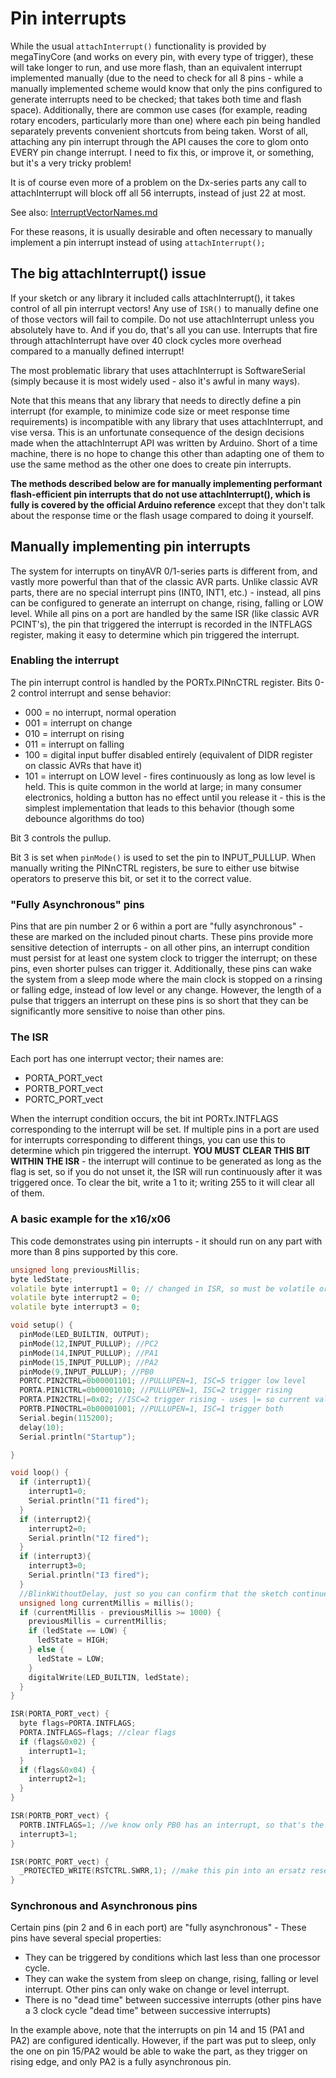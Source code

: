 # Pin interrupts
While the usual `attachInterrupt()` functionality is provided by megaTinyCore (and works on every pin, with every type of trigger), these will take longer to run, and use more flash, than an equivalent interrupt implemented manually (due to the need to check for all 8 pins - while a manually implemented scheme would know that only the pins configured to generate interrupts need to be checked; that takes both time and flash space). Additionally, there are common use cases (for example, reading rotary encoders, particularly more than one) where each pin being handled separately prevents convenient shortcuts from being taken. Worst of all, attaching any pin interrupt through the API causes the core to glom onto EVERY pin change interrupt. I need to fix this, or improve it, or something, but it's a very tricky problem!

It is of course even more of a problem on the Dx-series parts any call to attachInterrupt will block off all 56 interrupts, instead of just 22 at most.

See also: [InterruptVectorNames.md](InterruptVectorNames.md)

For these reasons, it is usually desirable and often necessary to manually implement a pin interrupt instead of using `attachInterrupt();`

## The big attachInterrupt() issue
If your sketch or any library it included calls attachInterrupt(), it takes control of all pin interrupt vectors! Any use of `ISR()` to manually define one of those vectors will fail to compile. Do not use attachInterrupt unless you absolutely have to. And if you do, that's all you can use. Interrupts that fire through attachInterrupt have over 40 clock cycles more overhead compared to a manually defined interrupt!

The most problematic library that uses attachInterrupt is SoftwareSerial (simply because it is most widely used - also it's awful in many ways).

Note that this means that any library that needs to directly define a pin interrupt (for example, to minimize code size or meet response time requirements) is incompatible with any library that uses attachInterrupt, and vise versa. This is an unfortunate consequence of the design decisions made when the attachInterrupt API was written by Arduino. Short of a time machine, there is no hope to change this other than adapting one of them to use the same method as the other one does to create pin interrupts.

**The methods described below are for manually implementing performant flash-efficient pin interrupts that do not use attachInterrupt(), which is fully is covered by the official Arduino reference** except that they don't talk about the response time or the flash usage compared to doing it yourself.

## Manually implementing pin interrupts
The system for interrupts on tinyAVR 0/1-series parts is different from, and vastly more powerful than that of the classic AVR parts. Unlike classic AVR parts, there are no special interrupt pins (INT0, INT1, etc.) - instead, all pins can be configured to generate an interrupt on change, rising, falling or LOW level. While all pins on a port are handled by the same ISR (like classic AVR PCINT's), the pin that triggered the interrupt is recorded in the INTFLAGS register, making it easy to determine which pin triggered the interrupt.

### Enabling the interrupt
The pin interrupt control is handled by the PORTx.PINnCTRL register.
Bits 0-2 control interrupt and sense behavior:

* 000 = no interrupt, normal operation
* 001 = interrupt on change
* 010 = interrupt on rising
* 011 = interrupt on falling
* 100 = digital input buffer disabled entirely (equivalent of DIDR register on classic AVRs that have it)
* 101 = interrupt on LOW level - fires continuously as long as low level is held. This is quite common in the world at large; in many consumer electronics, holding a button has no effect until you release it - this is the simplest implementation that leads to this behavior (though some debounce algorithms do too)

Bit 3 controls the pullup.

Bit 3 is set when `pinMode()` is used to set the pin to INPUT_PULLUP. When manually writing the PINnCTRL registers, be sure to either use bitwise operators to preserve this bit, or set it to the correct value.

### "Fully Asynchronous" pins
Pins that are pin number 2 or 6 within a port are "fully asynchronous" - these are marked on the included pinout charts. These pins provide more sensitive detection of interrupts - on all other pins, an interrupt condition must persist for at least one system clock to trigger the interrupt; on these pins, even shorter pulses can trigger it. Additionally, these pins can wake the system from a sleep mode where the main clock is stopped on a rinsing or falling edge, instead of low level or any change. However, the length of a pulse that triggers an interrupt on these pins is so short that they can be significantly more sensitive to noise than other pins.

### The ISR
Each port has one interrupt vector; their names are:

* PORTA_PORT_vect
* PORTB_PORT_vect
* PORTC_PORT_vect

When the interrupt condition occurs, the bit int PORTx.INTFLAGS corresponding to the interrupt will be set. If multiple pins in a port are used for interrupts corresponding to different things, you can use this to determine which pin triggered the interrupt. **YOU MUST CLEAR THIS BIT WITHIN THE ISR** - the interrupt will continue to be generated as long as the flag is set, so if you do not unset it, the ISR will run continuously after it was triggered once. To clear the bit, write a 1 to it; writing 255 to it will clear all of them.

### A basic example for the x16/x06
This code demonstrates using pin interrupts - it should run on any part with more than 8 pins supported by this core.
```cpp
unsigned long previousMillis;
byte ledState;
volatile byte interrupt1 = 0; // changed in ISR, so must be volatile or compiker will optimize it away.
volatile byte interrupt2 = 0;
volatile byte interrupt3 = 0;

void setup() {
  pinMode(LED_BUILTIN, OUTPUT);
  pinMode(12,INPUT_PULLUP); //PC2
  pinMode(14,INPUT_PULLUP); //PA1
  pinMode(15,INPUT_PULLUP); //PA2
  pinMode(9,INPUT_PULLUP); //PB0
  PORTC.PIN2CTRL=0b00001101; //PULLUPEN=1, ISC=5 trigger low level
  PORTA.PIN1CTRL=0b00001010; //PULLUPEN=1, ISC=2 trigger rising
  PORTA.PIN2CTRL|=0x02; //ISC=2 trigger rising - uses |= so current value of PULLUPEN is preserved
  PORTB.PIN0CTRL=0b00001001; //PULLUPEN=1, ISC=1 trigger both
  Serial.begin(115200);
  delay(10);
  Serial.println("Startup");

}

void loop() {
  if (interrupt1){
    interrupt1=0;
    Serial.println("I1 fired");
  }
  if (interrupt2){
    interrupt2=0;
    Serial.println("I2 fired");
  }
  if (interrupt3){
    interrupt3=0;
    Serial.println("I3 fired");
  }
  //BlinkWithoutDelay, just so you can confirm that the sketch continues to run.
  unsigned long currentMillis = millis();
  if (currentMillis - previousMillis >= 1000) {
    previousMillis = currentMillis;
    if (ledState == LOW) {
      ledState = HIGH;
    } else {
      ledState = LOW;
    }
    digitalWrite(LED_BUILTIN, ledState);
  }
}

ISR(PORTA_PORT_vect) {
  byte flags=PORTA.INTFLAGS;
  PORTA.INTFLAGS=flags; //clear flags
  if (flags&0x02) {
    interrupt1=1;
  }
  if (flags&0x04) {
    interrupt2=1;
  }
}

ISR(PORTB_PORT_vect) {
  PORTB.INTFLAGS=1; //we know only PB0 has an interrupt, so that's the only flag that could be set.
  interrupt3=1;
}

ISR(PORTC_PORT_vect) {
  _PROTECTED_WRITE(RSTCTRL.SWRR,1); //make this pin into an ersatz reset pin.
}
```

### Synchronous and Asynchronous pins
Certain pins (pin 2 and 6 in each port) are "fully asynchronous" - These pins have several special properties:
* They can be triggered by conditions which last less than one processor cycle.
* They can wake the system from sleep on change, rising, falling or level interrupt. Other pins can only wake on change or level interrupt.
* There is no "dead time" between successive interrupts (other pins have a 3 clock cycle "dead time" between successive interrupts)

In the example above, note that the interrupts on pin 14 and 15 (PA1 and PA2) are configured identically. However, if the part was put to sleep, only the one on pin 15/PA2 would be able to wake the part, as they trigger on rising edge, and only PA2 is a fully asynchronous pin.
